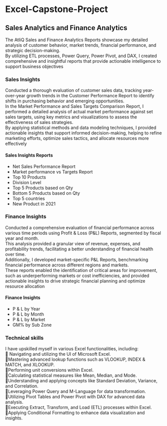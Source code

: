 # Excel-Capstone-Project
## Sales Analytics and Finance Analytics<br>
The AtliQ Sales and Finance Analytics Reports showcase my detailed analysis of customer behavior, market trends, financial performance, and strategic decision-making.<br> 
By utilizing ETL processes, Power Query, Power Pivot, and DAX, I created comprehensive and insightful reports that provide actionable intelligence to support business objectives<br>
### Sales Insights<br>
Conducted a thorough evaluation of customer sales data, tracking year-over-year growth trends in the Customer Performance Report to identify shifts in purchasing behavior and emerging opportunities.<br>
In the Market Performance and Sales Targets Comparison Report, I performed a detailed analysis of actual market performance against set sales targets, using key metrics and visualizations to assess the effectiveness of sales strategies.<br>
By applying statistical methods and data modeling techniques, I provided actionable insights that support informed decision-making, helping to refine marketing efforts, optimize sales tactics, and allocate resources more effectively<br>
#### Sales Insights Reports
* Net Sales Performance Report
* Market performance vs Targets Report
* Top 10 Products
* Division Level
* Top 5 Products based on Qty
* Bottom 5 Products based on Qty
* Top 5 countries
* New Product in 2021<br>
### Finance Insights<br>
Conducted a comprehensive evaluation of financial performance across various time periods using Profit & Loss (P&L) Reports, segmented by fiscal year and month.<br>This analysis provided a granular view of revenue, expenses, and profitability trends, facilitating a better understanding of financial health over time.<br>
Additionally, I developed market-specific P&L Reports, benchmarking financial performance across different regions and markets.<br>These reports enabled the identification of critical areas for improvement, such as underperforming markets or cost inefficiencies, and provided actionable insights to drive strategic financial planning and optimize resource allocation<br>
#### Finance Insights<br>
* P & L by Year
* P & L by Month
* P & L by Market
* GM% by Sub Zone<br>
### Technical skills<br>
I have upskilled myself in various Excel functionalities, including:<br>
🔸 Navigating and utilizing the UI of Microsoft Excel.<br>
🔸Mastering advanced lookup functions such as VLOOKUP, INDEX & MATCH, and XLOOKUP.<br>
🔸Performing unit conversions within Excel.<br>
🔸Calculating statistical measures like Mean, Median, and Mode.<br>
🔸Understanding and applying concepts like Standard Deviation, Variance, and Correlation.<br>
🔸Leveraging Power Query and M-Language for data transformation.<br>
🔸Utilizing Pivot Tables and Power Pivot with DAX for advanced data analysis.<br>
🔸Executing Extract, Transform, and Load (ETL) processes within Excel.<br>
🔸Applying Conditional Formatting to enhance data visualization and insights.<br>

